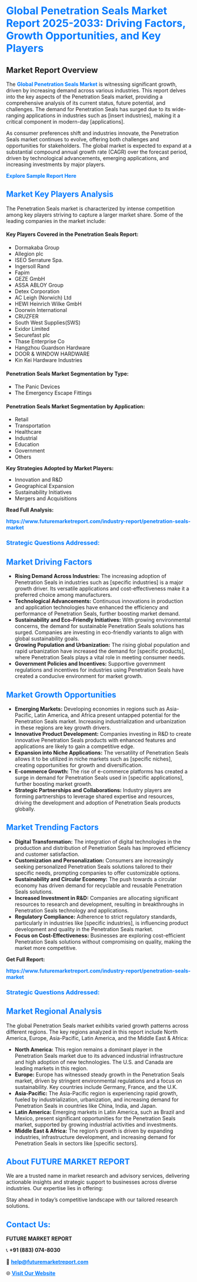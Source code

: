 <h1 style="color: #007BFF;">Global Penetration Seals Market Report 2025-2033: Driving Factors, Growth Opportunities, and Key Players</h1>

<section id="overview">
<h2>Market Report Overview</h2>
<p>The <a href="https://www.futuremarketreport.com/industry-report/penetration-seals-market" style="color: #007BFF; text-decoration: none;"><strong>Global Penetration Seals Market</strong></a> is witnessing significant growth, driven by increasing demand across various industries. This report delves into the key aspects of the Penetration Seals market, providing a comprehensive analysis of its current status, future potential, and challenges. The demand for Penetration Seals has surged due to its wide-ranging applications in industries such as [insert industries], making it a critical component in modern-day [applications].</p>
<p>As consumer preferences shift and industries innovate, the Penetration Seals market continues to evolve, offering both challenges and opportunities for stakeholders. The global market is expected to expand at a substantial compound annual growth rate (CAGR) over the forecast period, driven by technological advancements, emerging applications, and increasing investments by major players.</p>
</section>

<section id="overview">
<p><a href="https://www.futuremarketreport.com/request-sample/reportId=37477" style="color: #007BFF; text-decoration: none;"><strong>Explore Sample Report Here</strong></a></p>
</section>

<section id="key-players">
<h2 style="color: #007BFF;">Market Key Players Analysis</h2>
<p>The Penetration Seals market is characterized by intense competition among key players striving to capture a larger market share. Some of the leading companies in the market include:</p>
<h4>Key Players Covered in the Penetration Seals Report:</h4>
<ul><li>Dormakaba Group</li><li>Allegion plc</li><li>ISEO Serrature Spa.</li><li>Ingersoll Rand</li><li>Fapim</li><li>GEZE GmbH</li><li>ASSA ABLOY Group</li><li>Detex Corporation</li><li>AC Leigh (Norwich) Ltd</li><li>HEWI Heinrich Wilke GmbH</li><li>Doorwin International</li><li>CRUZFER</li><li>South West Supplies(SWS)</li><li>Exidor Limited</li><li>Securefast plc</li><li>Thase Enterprise Co</li><li>Hangzhou Guardson Hardware</li><li>DOOR &amp; WINDOW HARDWARE</li><li>Kin Kei Hardware Industries</li></ul>
<h4>Penetration Seals Market Segmentation by Type:</h4>
<ul><li>The Panic Devices</li><li>The Emergency Escape Fittings</li></ul>

<h4>Penetration Seals Market Segmentation by Application:</h4>
<ul><li>Retail</li><li>Transportation</li><li>Healthcare</li><li>Industrial</li><li>Education</li><li>Government</li><li>Others</li></ul>
<p><strong>Key Strategies Adopted by Market Players:</strong></p>
<ul>
<li>Innovation and R&D</li>
<li>Geographical Expansion</li>
<li>Sustainability Initiatives</li>
<li>Mergers and Acquisitions</li>
</ul>
</section>

<section>
<p><strong>Read Full Analysis: </strong></p><a href="https://www.futuremarketreport.com/industry-report/penetration-seals-market" style="color: #007BFF; text-decoration: none;"><strong>https://www.futuremarketreport.com/industry-report/penetration-seals-market</strong></a>
<h3 style="color: #007BFF;">Strategic Questions Addressed:</h3>
</section>

<section id="driving-factors">
<h2 style="color: #007BFF;">Market Driving Factors</h2>
<ul>
<li><strong>Rising Demand Across Industries:</strong> The increasing adoption of Penetration Seals in industries such as [specific industries] is a major growth driver. Its versatile applications and cost-effectiveness make it a preferred choice among manufacturers.</li>
<li><strong>Technological Advancements:</strong> Continuous innovations in production and application technologies have enhanced the efficiency and performance of Penetration Seals, further boosting market demand.</li>
<li><strong>Sustainability and Eco-Friendly Initiatives:</strong> With growing environmental concerns, the demand for sustainable Penetration Seals solutions has surged. Companies are investing in eco-friendly variants to align with global sustainability goals.</li>
<li><strong>Growing Population and Urbanization:</strong> The rising global population and rapid urbanization have increased the demand for [specific products], where Penetration Seals plays a vital role in meeting consumer needs.</li>
<li><strong>Government Policies and Incentives:</strong> Supportive government regulations and incentives for industries using Penetration Seals have created a conducive environment for market growth.</li>
</ul>
</section>

<section id="growth-opportunities">
<h2 style="color: #007BFF;">Market Growth Opportunities</h2>
<ul>
<li><strong>Emerging Markets:</strong> Developing economies in regions such as Asia-Pacific, Latin America, and Africa present untapped potential for the Penetration Seals market. Increasing industrialization and urbanization in these regions are key growth drivers.</li>
<li><strong>Innovative Product Development:</strong> Companies investing in R&D to create innovative Penetration Seals products with enhanced features and applications are likely to gain a competitive edge.</li>
<li><strong>Expansion into Niche Applications:</strong> The versatility of Penetration Seals allows it to be utilized in niche markets such as [specific niches], creating opportunities for growth and diversification.</li>
<li><strong>E-commerce Growth:</strong> The rise of e-commerce platforms has created a surge in demand for Penetration Seals used in [specific applications], further boosting market growth.</li>
<li><strong>Strategic Partnerships and Collaborations:</strong> Industry players are forming partnerships to leverage shared expertise and resources, driving the development and adoption of Penetration Seals products globally.</li>
</ul>
</section>

<section id="trending-factors">
<h2 style="color: #007BFF;">Market Trending Factors</h2>
<ul>
<li><strong>Digital Transformation:</strong> The integration of digital technologies in the production and distribution of Penetration Seals has improved efficiency and customer satisfaction.</li>
<li><strong>Customization and Personalization:</strong> Consumers are increasingly seeking personalized Penetration Seals solutions tailored to their specific needs, prompting companies to offer customizable options.</li>
<li><strong>Sustainability and Circular Economy:</strong> The push towards a circular economy has driven demand for recyclable and reusable Penetration Seals solutions.</li>
<li><strong>Increased Investment in R&D:</strong> Companies are allocating significant resources to research and development, resulting in breakthroughs in Penetration Seals technology and applications.</li>
<li><strong>Regulatory Compliance:</strong> Adherence to strict regulatory standards, particularly in industries like [specific industries], is influencing product development and quality in the Penetration Seals market.</li>
<li><strong>Focus on Cost-Effectiveness:</strong> Businesses are exploring cost-efficient Penetration Seals solutions without compromising on quality, making the market more competitive.</li>
</ul>
</section>

<section>
<p><strong>Get Full Report: </strong></p><a href="https://www.futuremarketreport.com/industry-report/penetration-seals-market" style="color: #007BFF; text-decoration: none;"><strong>https://www.futuremarketreport.com/industry-report/penetration-seals-market</strong></a>
<h3 style="color: #007BFF;">Strategic Questions Addressed:</h3>
</section>


<section id="regional-analysis">
<h2 style="color: #007BFF;">Market Regional Analysis</h2>
<p>The global Penetration Seals market exhibits varied growth patterns across different regions. The key regions analyzed in this report include North America, Europe, Asia-Pacific, Latin America, and the Middle East & Africa:</p>
<ul>
<li><strong>North America:</strong> This region remains a dominant player in the Penetration Seals market due to its advanced industrial infrastructure and high adoption of new technologies. The U.S. and Canada are leading markets in this region.</li>
<li><strong>Europe:</strong> Europe has witnessed steady growth in the Penetration Seals market, driven by stringent environmental regulations and a focus on sustainability. Key countries include Germany, France, and the U.K.</li>
<li><strong>Asia-Pacific:</strong> The Asia-Pacific region is experiencing rapid growth, fueled by industrialization, urbanization, and increasing demand for Penetration Seals in countries like China, India, and Japan.</li>
<li><strong>Latin America:</strong> Emerging markets in Latin America, such as Brazil and Mexico, present significant opportunities for the Penetration Seals market, supported by growing industrial activities and investments.</li>
<li><strong>Middle East & Africa:</strong> The region’s growth is driven by expanding industries, infrastructure development, and increasing demand for Penetration Seals in sectors like [specific sectors].</li>
</ul>
</section>

<footer>
<h2 style="color: #007BFF;">About FUTURE MARKET REPORT</h2>
<p>We are a trusted name in market research and advisory services, delivering actionable insights and strategic support to businesses across diverse industries. Our expertise lies in offering:</p>

<p>Stay ahead in today’s competitive landscape with our tailored research solutions.</p>

<h2 style="color: #007BFF;">Contact Us:</h2>
<p><strong>FUTURE MARKET REPORT</strong></p>
<p>📞 <strong>+91 (883) 074-8030</strong></p>
<p>📧 <strong><a href="mailto:help@futuremarketreport.com" style="color: #007BFF;">help@futuremarketreport.com</a></strong></p>
<p>🌐 <strong><a href="https://www.futuremarketreport.com/" style="color: #007BFF;">Visit Our Website</a></strong></p>
</footer>